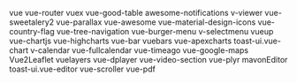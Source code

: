 vue
vue-router
vuex
vue-good-table
awesome-notifications
v-viewer
vue-sweetalery2
vue-parallax
vue-awesome
vue-material-design-icons 
vue-country-flag
vue-tree-navigation
vue-burger-menu
v-selectmenu
vueup
vue-chartjs
vue-highcharts
vue-bar
vuebars
vue-apexcharts
toast-ui.vue-chart
v-calendar
vue-fullcalendar
vue-timeago
vue-google-maps
Vue2Leaflet
vuelayers
vue-dplayer
vue-video-section
vue-plyr
mavonEditor
toast-ui.vue-editor
vue-scroller
vue-pdf